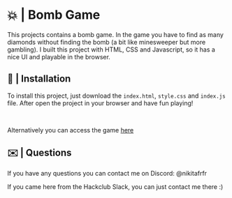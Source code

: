 # 💥 | Bomb Game

This projects contains a bomb game. In the game you have to find as many diamonds without finding the bomb (a bit like minesweeper but more gambling). I built this project with HTML, CSS and Javascript, so it has a nice UI and playable in the browser.

## 💾 | Installation

To install this project, just download the `index.html`, `style.css` and `index.js` file. After open the project in your browser and have fun playing!

<br>

Alternatively you can access the game [here](https://hackclub.nik-dev.eu/bomb-game/)

## ✉️ | Questions

If you have any questions you can contact me on Discord: @nikitafrfr

If you came here from the Hackclub Slack, you can just contact me there :)